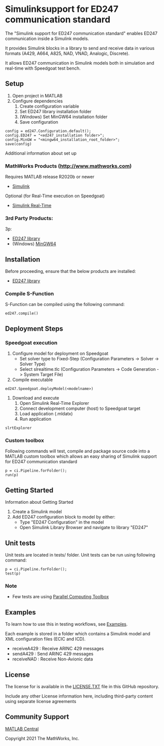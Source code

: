# Simulink ​support for ED247 communication standard

The "Simulink ​support for ED247 communication standard" enables ED247 communication inside a Simulink models.

It provides Simulink blocks in a library to send and receive data in various formats (A429, A664, A825, NAD, VNAD, Analogic, Discrete).

It allows ED247 communication in Simulink models both in simulation and real-time with Speedgoat test bench.

## Setup 

1. Open project in MATLAB
1. Configure dependencies
	1. Create configuration variable
	1. Set ED247 library installation folder
	1. (Windows) Set MinGW64 installation folder
	1. Save configuration

```
config = ed247.Configuration.default();
config.ED247 = "<ed247_installation folder>";
config.MinGW = "<mingw64_installation_root_folder>";
save(config)
```


Additional information about set up

### MathWorks Products (http://www.mathworks.com)

Requires MATLAB release R2020b or newer
- [Simulink](https://www.mathworks.com/products/simulink.html)

Optional (for Real-Time execution on Speedgoat)
- [Simulink Real-Time](https://www.mathworks.com/products/simulink-real-time.html)

### 3rd Party Products:
3p:
- [ED247 library](https://github.com/airbus/ED247_LIBRARY)
- (Windows) [MinGW64](https://url-to-product2)

## Installation

Before proceeding, ensure that the below products are installed:  
* [ED247 library](https://github.com/airbus/ED247_LIBRARY) 

### Compile S-Function

S-Function can be compiled using the following command:

```
ed247.compile()
```

## Deployment Steps

### Speedgoat execution

1. Configure model for deployment on Speedgoat
	- Set solver type to Fixed-Step (Configuration Parameters -> Solver -> Solver Type)
	- Select slrealtime.tlc (Configuration Parameters -> Code Generation -> System Target File)
1. Compile executable
```
ed247.Speedgoat.deployModel(<modelname>)
```
1. Download and execute
	1. Open Simulink Real-Time Explorer
	1. Connect development computer (host) to Speedgoat target
	1. Load application (<modelname>.mldatx)
	1. Run application

```
slrtExplorer
```

### Custom toolbox

Following commands will test, compile and package source code into a MATLAB custom toolbox which allows an easy sharing of Simulink ​support for ED247 communication standard

```
p = ci.Pipeline.forFolder();
run(p)
```

## Getting Started 
Information about Getting Started

1. Create a Simulink model
1. Add ED247 configuration block to model by either:
	- Type "ED247 Configuration" in the model
	- Open Simulink Library Browser and navigate to library "ED247"

## Unit tests

Unit tests are located in tests/ folder.
Unit tests can be run using following command:

```
p = ci.Pipeline.forFolder();
test(p)
```

### Note

- Few tests are using [Parallel Computing Toolbox](https://www.mathworks.com/products/parallel-computing.html)

## Examples

To learn how to use this in testing workflows, see [Examples](/doc/examples/). 

Each example is stored in a folder which contains a Simulink model and XML configuration files (ECIC and ICD).

- receiveA429 : Receive ARINC 429 messages
- sendA429 : Send ARINC 429 messages
- receiveNAD : Receive Non-Avionic data

## License

The license for <insert repo name> is available in the [LICENSE.TXT](LICENSE.TXT) file in this GitHub repository.

Include any other License information here, including third-party content using separate license agreements 

## Community Support
[MATLAB Central](https://www.mathworks.com/matlabcentral)

Copyright 2021 The MathWorks, Inc.

